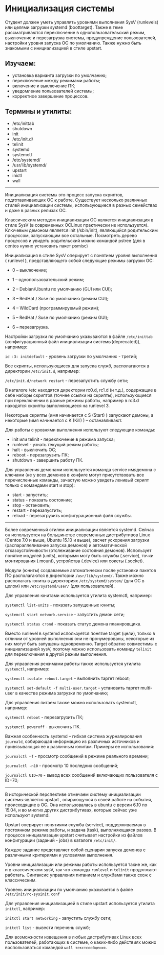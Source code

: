 #  Инициализация системы

Студент должен уметь управлять уровнями выполнения SysV (runlevels) или целями загрузки systemd (boottarget). Также в теме рассматриваются переключение в однопользовательский режим, выключение и перезагрузка системы, предупреждение пользователей, настройки уровня запуска ОС по умолчанию. Также нужно быть знакомыми с инициализацией в стиле upstart.

## Изучаем:

- установка варианта загрузки по умолчанию;
- переключение между режимами работы;
- включение и выключение ПК;
- уведомление пользователей системы;
- корректное завершение процессов.

## Термины и утилиты:

- /etc/inittab
- shutdown
- init
- /etc/init.d/
- telinit
- systemd
- systemctl
- /etc/systemd/
- /usr/lib/systemd/
- upstart
- inictl
- wall

---

Инициализация системы это процесс запуска скриптов, подготавливающих ОС к работе. Существует несколько различных стилей инициализации системы, использующиеся в разных семействах и даже в разных релизах ОС.

Классическим методом инициализации ОС является инициализация в стиле SysV  (в современных OCLinux практически не используется). Ключевым демоном является init (/sbin/init), являющийся родительским процессом, запускающим все остальные. Посмотреть дерево процессов и увидеть родительский можно командой pstree (для в centos нужно установить пакет psmisc)

Инициализация в стиле SysV оперирует с понятием уровня выполнения ( runlevel ), представляющего собой следующие режимы загрузки ОС:

- 0 – выключение;

- 1 – однопользовательский режим;

- 2 – Debian/Ubuntu по умолчанию (GUI или CUI);

- 3 – RedHat / Suse по умолчанию (режим CUI);

- 4 – WildCard (программируемый режим);

- 5 – RedHat / Suse по умолчанию (режим GUI);

- 6 – перезагрузка.

Настройки загрузки по умолчанию указываются в файле `/etc/inittab` (конфигурационный файл инициализации системы(deprecated)), например:

`id :3: initdefault`          - уровень загрузки по умолчанию - третий;

Все скрипты, использующиеся для запуска служб, располагаются в директории `/etc/init.d`, например:

`/etc/init.d/network restart`   - перезапустить службу сети;

В каталоге /etc находятся директории rc0.d,  rc1.d (и т.д.), содержащие в себе наборы скриптов (точнее ссылки на скрипты), использующиеся при переключении в разные режимы работы, например в rc3.d находятся скрипты выполняющиеся на runlevel 3.

Некоторые скрипты (имя начинается с S (Start) ) запускают демоны, а некоторые (имя начинается с K (Kill) ) – останавливают.

Для работы с уровнями выполнения используют следующие команды:

- init или telinit   - переключение в режима запуска;
- runlevel           - узнать текущий режим работы;
- halt               - выключить ОС;
- reboot             - перезагрузить ПК;
- shutdown           - завершить работу ПК.

Для управления демонами используется команда service имядемона с ключами (не у всех демонов в конфиге могут присутствовать все перечисленные команды, зачастую можно увидеть ленивый скрипт только с командами start и stop):

- start         - запустить;
- status        - показать состояние;
- stop          - остановить;
- restart       - перезапустить;
- reload        - перезагрузить конфигурационный файл службы.

---

Более современный стилем инициализации является systemd. Сейчас он используется на большинстве современных дистрибутивов Linux (Centos 7.0 и выше, Ubuntu 15.10 и выше), засчет ускорения загрузки (распараллеливание запуска демонов) и автоматической отказоустойчивости (отслеживание состояния демонов). Использует понятие модулей (units), которыми могу быть службы (.service), точки монтирования (.mount), устройства (.device) или сокеты (.socket).

Модули (юниты) создаваемые автоматически после установки пакетов ПО располагаются в директории `/usr/lib/systemd/`. Также можно располагать юниты в директориях `/etc/systemd/system/` (для ОС в целом) или `/etc/systemd/user/` (для пользователей).

Для управления юнитами используется утилита systemctl, например:

`systemctl list-units`              - показать запущенные юниты;

`systemctl start network.service`   - запустить демон сети;

`systemctl status crond`            - показать статус демона планировщика.

Вместо runlevel в systemd используется понятие target (цели), только в отличии от уровней выполнения они не пронумерованы, некоторые из них могут быть запущены одновременно. Target обратно совместимы с инициализацией sysV, поэтому можно использовать команду `telinit` для переключения в другой режим выполнения.

Для управления режимами работы также используется утилита `systemctl`, например:

`systemctl isolate reboot.target`               - выполнить таргет reboot;

`systemctl set-default -f multi-user.target`    - установить таргет multi-user в качестве режима загрузки по умолчанию;

Для управления питаем также можно использовать systemctl, например:

`systemctl reboot`     - перезагрузить ПК;

`systemctl poweroff`   - выключить ПК.

Важная особенность systemd – гибкая система журналирования `journald`, собирающая информацию из различных источников и привязывающая ее к различным юнитам. Примеры ее использования:

`journalctl –f`         - просмотр сообщений в режиме реального времени;

`journalctl -n10`       - просмотр 10 последних сообщений;

`journalctl UID=70`    - вывод всех сообщений включающих пользователя с ID=70;

---

В исторической перспективе отмечаем систему инициализации системы является upstart , опирающуюся в своей работе на события, происходящие в ОС. Она использовалась в ubuntu с версии 6.10 по 15.04, и во многих других дистрибутивах, которые сейчас уже используют systemd.

Upstart оперирует понятиями служба (service), поддерживаемая в постоянном режиме работы, и задача (task), выполняющаяся разово. В процессе инициализации upstart считывает настройки из файлов конфигурации (заданий - jobs) в каталоге `/etc/init/`.

Каждое задание представляет собой сценарии запуска демонов с различными критериями и условиями выполнения.

Уровни инициализации или режимы работы используется такие же, как и в классическом sysV, так что команды `runlevel` и `telinit` продолжают работать. Синтаксис управления питанием и службами также схож с классическим.

Уровень инициализации по умолчанию указывается в файле `/etc/init/rc-sysinit.conf`

Для управления инициализацией в стиле upstart используется утилита `initctl`, например:

`initctl start networking`    - запустить службу сети;

`initctl list`                - вывести перечень служб;

Для возможности извещения в любых дистрибутивах Linux всех пользователей, работающих в системе, о каких-либо действиях можно воспользоваться командой `wall текстсообщения`.
